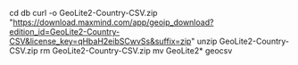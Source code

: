 

cd db
curl -o GeoLite2-Country-CSV.zip "https://download.maxmind.com/app/geoip_download?edition_id=GeoLite2-Country-CSV&license_key=qHbaH2eibSCwvSs&suffix=zip"
unzip GeoLite2-Country-CSV.zip
rm GeoLite2-Country-CSV.zip
mv GeoLite2* geocsv
